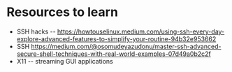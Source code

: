 # Resources to learn

- SSH hacks -- https://howtouselinux.medium.com/using-ssh-every-day-explore-advanced-features-to-simplify-your-routine-94b32e953662
- SSH https://medium.com/@osomudeyazudonu/master-ssh-advanced-secure-shell-techniques-with-real-world-examples-07d49a0b2c2f
- X11 -- streaming GUI applications
